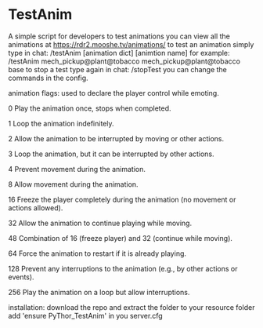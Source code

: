 # TestAnim
A simple script for developers to test animations
you can view all the animations at https://rdr2.mooshe.tv/animations/
to test an animation simply type in chat: /testAnim [animation dict] [animtion name]
for example: /testAnim mech_pickup@plant@tobacco mech_pickup@plant@tobacco base
to stop a test type again in chat: /stopTest
you can change the commands in the config.

animation flags:
used to declare the player control while emoting.

0	Play the animation once, stops when completed.

1	Loop the animation indefinitely.

2	Allow the animation to be interrupted by moving or other actions.

3	Loop the animation, but it can be interrupted by other actions.

4	Prevent movement during the animation.

8	Allow movement during the animation.

16	Freeze the player completely during the animation (no movement or actions allowed).

32	Allow the animation to continue playing while moving.

48	Combination of 16 (freeze player) and 32 (continue while moving).

64	Force the animation to restart if it is already playing.

128	Prevent any interruptions to the animation (e.g., by other actions or events).

256	Play the animation on a loop but allow interruptions.


installation: 
download the repo and extract the folder to your resource folder
add 'ensure PyThor_TestAnim' in you server.cfg

